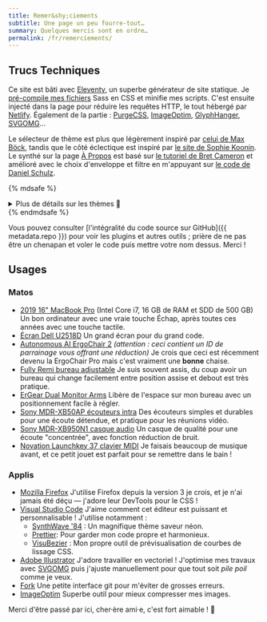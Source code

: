 ```yaml
---
title: Remer&shy;ciements
subtitle: Une page un peu fourre-tout…
summary: Quelques mercis sont en ordre…
permalink: /fr/remerciements/
---
```


## Trucs Techniques

Ce site est bâti avec [Eleventy](https://www.11ty.dev/), un superbe générateur de site statique. Je [pré-compile mes fichiers](/blog/eleventy-asset-pipeline-precompiled-assets/) Sass en CSS et minifie mes scripts. C'est ensuite injecté dans la page pour réduire les requêtes HTTP, le tout hébergé par [Netlify](https://netlify.com/). Également de la partie : [PurgeCSS](https://purgecss.com), [ImageOptim](https://imageoptim.com/mac), [GlyphHanger](https://github.com/zachleat/glyphhanger), [SVGOMG](https://jakearchibald.github.io/svgomg/)…

Le sélecteur de thème est plus que légèrement inspiré par [celui de Max Böck](https://mxb.dev), tandis que le côté éclectique est inspiré par [le site de Sophie Koonin](https://localghost.dev/). Le synthé sur la page [À Propos](/fr/a-propos/) est basé sur [le tutoriel de Bret Cameron](https://css-tricks.com/how-to-code-a-playable-synth-keyboard/) et amélioré avec le choix d'enveloppe et filtre en m'appuyant sur [le code de Daniel Schulz](https://iamschulz.com/building-a-synthesizer-in-javascript/).

{% mdsafe %}
<details>
    <summary class="cta | u-width100" style="--btn-justify-content:center">Plus de détails sur les thèmes 🎨</summary>
    <ul class="u-marginBlockStart-s">
        <li><strong>Dusk:</strong> Infusé de néon, ce thème inspiré par le style retrowave est grosso-modo toute ma personnalité.</li>
        <li><strong>Dawn:</strong> Ce thème blanc-très-crème vise à être un mode clair de Dusk.</li>
        <li><strong>Vapor:</strong> Une interprétation vaporwave d'un thème qui était très amusant à faire, je remercie une fois de plus Sophie Koonin qui a adopté cette esthétique !</li>
        <li><strong>Y2K:</strong> J'ai grandi avec Windows 98 et XP, donc j'étais un peu obligé de faire ce thème. (je me suis bien amusé sur le logo du pied de page)</li>
        <li><strong>Neo-Tokyo:</strong> Le retrowave c'est cool, mais le style cyberpunk dystopique est cool aussi — un peu à la sauce Akira !</li>
        <li><strong>Campfire:</strong> À l'opposé du thème précédent, celui-ci s'inspire fortement du jeu vidéo Firewatch et des superbes œuvres de <a href="http://ollymoss.com/#/firewatch/">Olly Moss</a>, sur un style plutôt "parcs nationaux".</li>
    </ul>
</details>
{% endmdsafe %}

Vous pouvez consulter [l'intégralité du code source sur GitHub]({{ metadata.repo }}) pour voir les plugins et autres outils ; prière de ne pas être un chenapan et voler le code puis mettre votre nom dessus. Merci !

## Usages

### Matos

-   [2019 16" MacBook Pro](https://www.apple.com/macbook-pro-16/) (Intel Core i7, 16 GB de RAM et SDD de 500 GB)
    Un bon ordinateur avec une vraie touche Échap, après toutes ces années avec une touche tactile.
-   [Écran Dell U2518D](https://amzn.to/3dgLwYT)
    Un grand écran pour du grand code.
-   [Autonomous AI ErgoChair 2](https://www.autonomous.ai/office-chairs/ergonomic-chair/?rid=7a4b2c) _(attention : ceci contient un ID de parrainage vous offrant une réduction)_
    Je crois que ceci est récemment devenu la ErgoChair Pro mais c'est vraiment une **bonne** chaise.
-   [Fully Remi bureau adjustable](https://www.fully.com/standing-desks/remi-standing-desk.html)
    Je suis souvent assis, du coup avoir un bureau qui change facilement entre position assise et debout est très pratique.
-   [ErGear Dual Monitor Arms](https://amzn.to/35Y3rQm)
    Libère de l'espace sur mon bureau avec un positionnement facile à régler.
-   [Sony MDR-XB50AP écouteurs intra](https://amzn.to/3x6jtDt)
    Des écouteurs simples et durables pour une écoute détendue, et pratique pour les réunions vidéo.
-   [Sony MDR-XB950N1 casque audio](https://amzn.to/3h0jhAe)
    Un casque de qualité pour une écoute "concentrée", avec fonction réduction de bruit.
-   [Novation Launchkey 37 clavier MIDI](https://www.amazon.com/gp/product/B086N4W81X?linkCode=as2&tag=ratcgala-20)
    Je faisais beaucoup de musique avant, et ce petit jouet est parfait pour se remettre dans le bain !

### Applis

-   [Mozilla Firefox](https://www.mozilla.org/en-US/firefox/new/)
    J'utilise Firefox depuis la version 3 je crois, et je n'ai jamais été déçu — j'adore leur DevTools pour le CSS !
-   [Visual Studio Code](https://code.visualstudio.com/)
    J'aime comment cet éditeur est puissant et personnalisable ! J'utilise notamment :
    -   [SynthWave '84](https://marketplace.visualstudio.com/items?itemName=RobbOwen.synthwave-vscode) : Un magnifique thème saveur néon.
    -   [Prettier](https://marketplace.visualstudio.com/items?itemName=esbenp.prettier-vscode): Pour garder mon code propre et harmonieux.
    -   [VisuBezier](https://marketplace.visualstudio.com/items?itemName=chriskirknielsen.visubezier) : Mon propre outil de prévisualisation de courbes de lissage CSS.
-   [Adobe Illustrator](https://www.adobe.com/products/illustrator.html)
    J'adore travailler en vectoriel ! J'optimise mes travaux avec [SVGOMG](https://jakearchibald.github.io/svgomg/) puis j'ajuste manuellement pour que tout soit _pile poil_ comme je veux.
-   [Fork](https://fork.dev/)
    Une petite interface git pour m'éviter de grosses erreurs.
-   [ImageOptim](https://imageoptim.com/mac)
    Superbe outil pour mieux compresser mes images.

Merci d'être passé par ici, cher·ère ami·e, c'est fort aimable ! 👋
